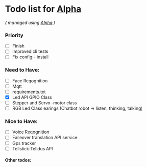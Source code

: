 # Todo list for [Alpha](https://github.com/joab40/Alpha)

_\( managed using [Alpha](https://github.com/joab40/Alpha) \)_

### Priority
- [ ] Finish 
- [ ] Improved cli tests
- [ ] Fix config - install

### Need to Have:

- [ ] Face Reqognition
- [ ] Mqtt 
- [ ] requirements.txt 
- [x] Led API GPIO Class 
- [ ] Stepper and Servo -motor class 
- [ ] RGB Led Class earings (Chatbot robot -> listen, thinking, talking)

### Nice to Have:

- [ ] Voice Reqognition
- [ ] Faileover translation API service
- [ ] Gps tracker 
- [ ] Tellstick-Telldus API

#### Other todos:
